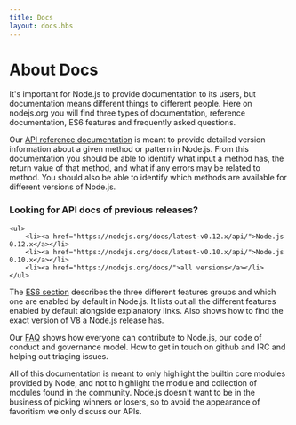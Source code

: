 ```yaml
---
title: Docs
layout: docs.hbs
---
```


# About Docs

It's important for Node.js to provide documentation to its users, but documentation means different things to different people. Here on nodejs.org you will find three types of documentation, reference documentation, ES6 features and frequently asked questions.

Our [API reference documentation](/api/) is meant to provide detailed version information about a given method or pattern in Node.js. From this documentation you should be able to identify what input a method has, the return value of that method, and what if any errors may be related to method. You should also be able to identify which methods are available for different versions of Node.js.

<div class="highlight-box">
    <h3>Looking for API docs of previous releases?</h3>

    <ul>
        <li><a href="https://nodejs.org/docs/latest-v0.12.x/api/">Node.js 0.12.x</a></li>
        <li><a href="https://nodejs.org/docs/latest-v0.10.x/api/">Node.js 0.10.x</a></li>
        <li><a href="https://nodejs.org/docs/">all versions</a></li>
    </ul>
</div>

The [ES6 section](/en/docs/es6/) describes the three different features groups and which one are enabled by default in Node.js. It lists out all the different features enabled by default alongside explanatory links. Also shows how to find the exact version of V8 a Node.js release has.

Our [FAQ](/en/docs/faq/) shows how everyone can contribute to Node.js, our code of conduct and governance model. How to get in touch on github and IRC and helping out triaging issues.

All of this documentation is meant to only highlight the builtin core modules provided by Node, and not to highlight the module and collection of modules found in the community. Node.js doesn't want to be in the business of picking winners or losers, so to avoid the appearance of favoritism we only discuss our APIs.
